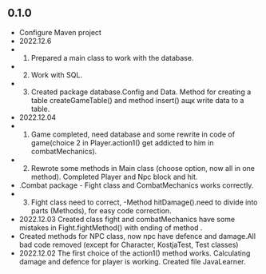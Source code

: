## 0.1.0
- Configure Maven project
- 2022.12.6 
- 1. Prepared a main class to work with the database.
- 2. Work with SQL.
- 3. Created package database.Config and Data. Method for creating a table createGameTable() and method insert() ащк write data to a table.
- 2022.12.04 
- 1. Game completed, need database and some rewrite in code of game(choice 2 in Player.action1() get addicted to him in combatMechanics).
- 2. Rewrote some methods in Main class (choose option, now all in one method). Completed Player and Npc block and hit. 
- .Combat package - Fight class and CombatMechanics works correctly. 
- 3. Fight class need to correct, -Method hitDamage().need to divide into parts (Methods), for easy code correction.
- 2022.12.03 Created class fight and combatMechanics have some mistakes in Fight.fightMethod() with ending of method .
- Created methods for NPC class, now npc have defence and damage.All bad code removed (except for Character, KostjaTest, Test classes)
- 2022.12.02 The first choice of the action1() method works. Calculating damage and defence for player is working. Created file JavaLearner.